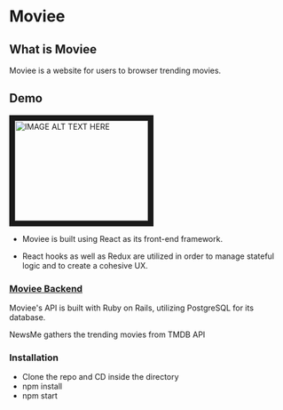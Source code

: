 # Moviee

## What is Moviee

Moviee is a website for users to browser trending movies.

## Demo

<a href="http://www.youtube.com/watch?feature=player_embedded&v=Lw9ChGGCJf0"><img src="http://img.youtube.com/vi/Lw9ChGGCJf0/0.jpg" 
alt="IMAGE ALT TEXT HERE" width="240" height="180" border="10" /></a>

- Moviee is built using React as its front-end framework.

- React hooks as well as Redux are utilized in order to manage stateful logic and to create a cohesive UX.

### [Moviee Backend](https://github.com/ChenyunZhang/movie_assessment_backend)

Moviee's API is built with Ruby on Rails, utilizing PostgreSQL for its database.

NewsMe gathers the trending movies from TMDB API

### Installation
- Clone the repo and CD inside the directory
- npm install
- npm start 
